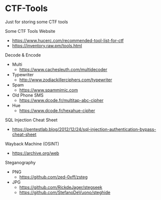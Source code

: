 # CTF-Tools
Just for storing some CTF tools

Some CTF Tools Website
- https://www.hucerc.com/recommended-tool-list-for-ctf
- https://inventory.raw.pm/tools.html

Decode & Encode
- Multi
  - https://www.cachesleuth.com/multidecoder
- Typewriter
  - http://www.zodiackillerciphers.com/typewriter
- Spam
  - https://www.spammimic.com
- Old Phone SMS
  - https://www.dcode.fr/multitap-abc-cipher
- Hue
  - https://www.dcode.fr/hexahue-cipher 

SQL Injection Cheat Sheet
- https://pentestlab.blog/2012/12/24/sql-injection-authentication-bypass-cheat-sheet

Wayback Machine (OSINT)
- https://archive.org/web

Steganography 
- PNG 
  - https://github.com/zed-0xff/zsteg
- JPG 
  - https://github.com/RickdeJager/stegseek
  - https://github.com/StefanoDeVuono/steghide


